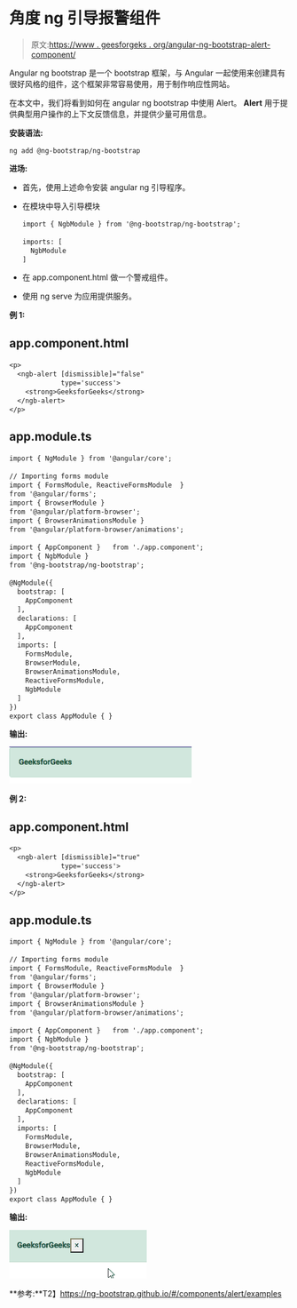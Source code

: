 # 角度 ng 引导报警组件

> 原文:[https://www . geesforgeks . org/angular-ng-bootstrap-alert-component/](https://www.geeksforgeeks.org/angular-ng-bootstrap-alert-component/)

Angular ng bootstrap 是一个 bootstrap 框架，与 Angular 一起使用来创建具有很好风格的组件，这个框架非常容易使用，用于制作响应性网站。

在本文中，我们将看到如何在 angular ng bootstrap 中使用 Alert。 **Alert** 用于提供典型用户操作的上下文反馈信息，并提供少量可用信息。

**安装语法:**

```
ng add @ng-bootstrap/ng-bootstrap
```

**进场:**

*   首先，使用上述命令安装 angular ng 引导程序。
*   在模块中导入引导模块

    ```
    import { NgbModule } from '@ng-bootstrap/ng-bootstrap';

    imports: [
      NgbModule
    ]

    ```

*   在 app.component.html 做一个警戒组件。
*   使用 ng serve 为应用提供服务。

**例 1:**

## app.component.html

```
<p>
  <ngb-alert [dismissible]="false" 
             type='success'>
    <strong>GeeksforGeeks</strong>
  </ngb-alert>
</p>
```

## app.module.ts

```
import { NgModule } from '@angular/core';

// Importing forms module
import { FormsModule, ReactiveFormsModule  } 
from '@angular/forms';
import { BrowserModule } 
from '@angular/platform-browser';
import { BrowserAnimationsModule } 
from '@angular/platform-browser/animations';

import { AppComponent }   from './app.component';
import { NgbModule }
from '@ng-bootstrap/ng-bootstrap';

@NgModule({
  bootstrap: [
    AppComponent
  ],
  declarations: [
    AppComponent
  ],
  imports: [
    FormsModule,
    BrowserModule,
    BrowserAnimationsModule,
    ReactiveFormsModule,
    NgbModule
  ]
})
export class AppModule { }
```

**输出:**

![](img/3d7e7bcabdcec8b4a5a906fb6b9958e8.png)

**例 2:**

## app.component.html

```
<p>
  <ngb-alert [dismissible]="true"
             type='success'>
    <strong>GeeksforGeeks</strong>
  </ngb-alert>
</p>
```

## app.module.ts

```
import { NgModule } from '@angular/core';

// Importing forms module
import { FormsModule, ReactiveFormsModule  } 
from '@angular/forms';
import { BrowserModule } 
from '@angular/platform-browser';
import { BrowserAnimationsModule } 
from '@angular/platform-browser/animations';

import { AppComponent }   from './app.component';
import { NgbModule }
from '@ng-bootstrap/ng-bootstrap';

@NgModule({
  bootstrap: [
    AppComponent
  ],
  declarations: [
    AppComponent
  ],
  imports: [
    FormsModule,
    BrowserModule,
    BrowserAnimationsModule,
    ReactiveFormsModule,
    NgbModule
  ]
})
export class AppModule { }
```

**输出:**

![](img/069d1a2f44d29974e4f3a3f148b80c33.png)

**参考:**T2】https://ng-bootstrap.github.io/#/components/alert/examples